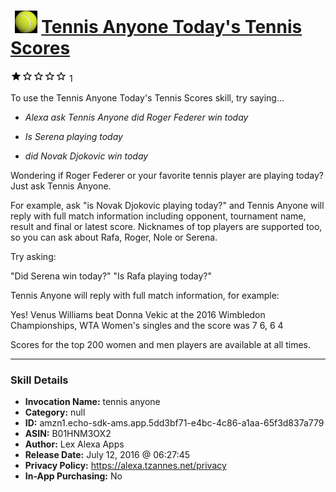 # &nbsp;<img src="skill_icon" alt="Tennis Anyone Today's Tennis Scores icon" width="36"> [Tennis Anyone Today's Tennis Scores](http://alexa.amazon.com/#skills/amzn1.echo-sdk-ams.app.5dd3bf71-e4bc-4c86-a1aa-65f3d837a779)
![1 stars](../../images/ic_star_black_18dp_1x.png)![1 stars](../../images/ic_star_border_black_18dp_1x.png)![1 stars](../../images/ic_star_border_black_18dp_1x.png)![1 stars](../../images/ic_star_border_black_18dp_1x.png)![1 stars](../../images/ic_star_border_black_18dp_1x.png) 1

To use the Tennis Anyone Today's Tennis Scores skill, try saying...

* *Alexa ask Tennis Anyone did Roger Federer win today*

* *Is Serena playing today*

* *did Novak Djokovic win today*

Wondering if Roger Federer or your favorite tennis player are playing today? Just ask Tennis Anyone.

For example, ask "is Novak Djokovic playing today?" and Tennis Anyone will reply with full match information including opponent, tournament name, result and final or latest score.  Nicknames of top players are supported too, so you can ask about Rafa, Roger, Nole or Serena. 

Try asking: 

"Did Serena win today?"
"Is Rafa playing today?"

Tennis Anyone will reply with full match information, for example: 

Yes! Venus Williams beat Donna Vekic at the 2016 Wimbledon Championships, WTA Women's singles and the score was  7 6, 6 4

Scores for the top 200 women and men players are available at all times.

***

### Skill Details

* **Invocation Name:** tennis anyone
* **Category:** null
* **ID:** amzn1.echo-sdk-ams.app.5dd3bf71-e4bc-4c86-a1aa-65f3d837a779
* **ASIN:** B01HNM3OX2
* **Author:** Lex Alexa Apps
* **Release Date:** July 12, 2016 @ 06:27:45
* **Privacy Policy:** https://alexa.tzannes.net/privacy
* **In-App Purchasing:** No
